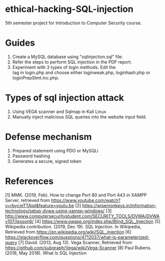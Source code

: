 # ethical-hacking-SQL-injection
5th semester project for Introduction to Computer Security course.

# Guides
1. Create a MySQL database using "sqlinjection.sql" file.
2. Refer the steps to perform SQL injection in the PDF report.
3. Experiment with 3 types of login methods. Edit the <form action=".php"> tag in login.php and choose either loginweak.php, loginhash.php or loginPrepStmt.inc.php.
  
 # Types of sql injection attack
 1. Using VEGA scanner and Sqlmap in Kali Linux
 2. Manually inject malicious SQL queries into the website input field.
 
 # Defense mechanism
 1. Prepared statement using PDO or MySQLi
 2. Password hashing
 3. Generates a secure, signed token
 
 # References
[1] MMK. (2019, Feb). How to change Port 80 and Port 443 in XAMPP Server, retrieved from https://www.youtube.com/watch?v=rbycmTTAiqI&feature=youtu.be
[2] https://wisemonkeys.in/information-technology/setup-dvwa-using-xampp-windows/
[3] http://www.computersecuritystudent.com/SECURITY_TOOLS/DVWA/DVWAv107/lesson6/
[4] https://www.owasp.org/index.php/Blind_SQL_Injection
[5] Wikipedia contribution. (2019, Dec 19). SQL Injection. In Wikipedia, Retrieved from https://en.wikipedia.org/wiki/SQL_injection
[6] https://stackoverflow.com/questions/4712037/what-is-parameterized-query
[7] David. (2013, Aug 13). Vega Scanner, Retrieved from https://github.com/subgraph/Vega/wiki/Vega-Scanner
[8] Paul Rubens. (2018, May 2018). What Is SQL Injection
